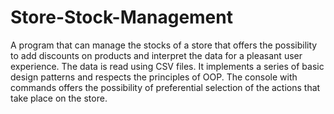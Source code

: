 # Store-Stock-Management
A program that can manage the stocks of a store that offers the possibility to add discounts on products and interpret the data for a pleasant user experience. The data is read using CSV files. It implements a series of basic design patterns and respects the principles of OOP. The console with commands offers the possibility of preferential selection of the actions that take place on the store.
